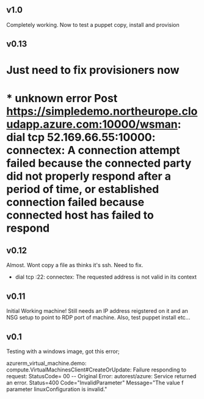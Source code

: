 v1.0
----
Completely working. Now to test a puppet copy, install and provision

v0.13
-----
# Just need to fix provisioners now
# * unknown error Post https://simpledemo.northeurope.cloudapp.azure.com:10000/wsman: dial tcp 52.169.66.55:10000: connectex: A connection attempt failed because the connected party did not properly respond after a period of time, or established connection failed because connected host has failed to respond

v0.12
-----
Almost. Wont copy a file as thinks it's ssh. Need to fix.
* dial tcp :22: connectex: The requested address is not valid in its context

v0.11
-----
Initial Working machine! Still needs an IP address reigstered on it and an NSG setup to point to RDP port of machine. Also, test puppet install etc...

v0.1
----
Testing with a windows image, got this error;

 azurerm_virtual_machine.demo: compute.VirtualMachinesClient#CreateOrUpdate: Failure responding to request: StatusCode=
00 -- Original Error: autorest/azure: Service returned an error. Status=400 Code="InvalidParameter" Message="The value
f parameter linuxConfiguration is invalid."